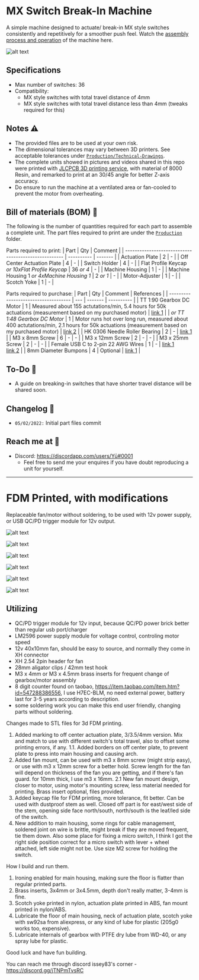 # MX Switch Break-In Machine
A simple machine designed to actuate/ break-in MX style switches consistently and repetitively for a smoother push feel. Watch the [assembly process and operation](https://www.youtube.com/watch?v=iYIlCdo38ZM&list=PLLd9RKaLkD3lO_kQBJ3w394Xko4Nm3RR9) of the machine here.

![alt text][snapshot]

[snapshot]: /Images/DSC05789.jpg "Machine Snapshot"

## Specifications
- Max number of switches: 36
- Compatibility: 
  -  MX style switches with total travel distance of 4mm
  -  MX style switches with total travel distance less than 4mm (tweaks required for this)

## Notes ⚠️
- The provided files are to be used at your own risk.
- The dimensional tolerances may vary between 3D printers. See acceptable tolerances under [`Production/Technical-Drawings`](/Production/Technical-Drawings).
- The complete units showed in pictures and videos shared in this repo were printed with [JLCPCB 3D printing service](https://cart.jlcpcb.com/quote), with material of 8000 Resin, and remarked to print at an 30/45 angle for better Z-axis accuracy.
- Do ensure to run the machine at a ventilated area or fan-cooled to prevent the motor from overheating.

## Bill of materials (BOM) 📜
The following is the number of quantities required for each part to assemble a complete unit. The part files required to print are under the [`Production`](/Production) folder.

Parts required to print:
| Part                                                 | Qty        | Comment |
| ---------------------------------------------------- | ---------- | ------- |
| Actuation Plate                                      | 2          | -       |
| Off Center Actuation Plate                           | 4          | -       |
| Switch Holder                                        | 4          | -       |
| Flat Profile Keycap *or 10xFlat Profile Keycap*      | 36 *or 4*  | -       |
| Machine Housing                                      | 1          | -       |
| Machine Housing 1 *or 4xMachine Housing 1*           | 2 *or 1*   | -       |
| Motor-Adjuster                                       | 1          | -       |
| Scotch Yoke                                          | 1          | -       |

Parts required to purchase:
| Part                                 | Qty | Comment | References |
| ------------------------------------ | --- | ------- | ---------- |
| TT 1:90 Gearbox DC Motor             | 1   | Measured about 155 actutations/min, 5.4 hours for 50k actuations (measurement based on my purchased motor) | [link 1](https://shopee.sg/Large-Price-Metal-Gear-Robot-Smart-Car-Reduce-Speed-Motor-Tt-Motor-i.191993938.3917622642) |
| *or TT 1:48 Gearbox DC Motor*        | 1   | Motor runs hot over long run, measured about 400 actutations/min, 2.1 hours for 50k actuations (measurement based on my purchased motor) | [link 2](https://www.adafruit.com/product/3777) |
| HK 0306 Needle Roller Bearing        | 2   | - | [link 1](https://www.skf.com/us/products/rolling-bearings/roller-bearings/needle-roller-bearings/drawn-cup-needle-roller-bearings/productid-HK%200306%20TN) |
| M3 x 8mm Screw                       | 6   | - | - |
| M3 x 12mm Screw                      | 2   | - | - |
| M3 x 25mm Screw                      | 2   | - | - |
| Female USB C to 2-pin 22 AWG Wires   | 1   | - | [link 1](https://www.aliexpress.com/item/1005001388133794.html?spm=a2g0o.productlist.0.0.5eb0510fZ1x7CB&algo_pvid=72711e6a-5844-4e73-a4a4-c90b141b40e0&algo_exp_id=72711e6a-5844-4e73-a4a4-c90b141b40e0-16&pdp_ext_f=%7B%22sku_id%22%3A%2212000015898874380%22%7D) <br> [link 2](https://www.aliexpress.com/item/1005002271810476.html?spm=a2g0o.productlist.0.0.2819510fomHmwf&algo_pvid=a239c4db-a4cf-4337-b6a1-f4db0c4cff98&algo_exp_id=a239c4db-a4cf-4337-b6a1-f4db0c4cff98-2&pdp_ext_f=%7B%22sku_id%22%3A%2212000019849627354%22%7D) |
| 8mm Diameter Bumpons                 | 4   | Optional | [link 1](https://shopee.sg/MAGIC-100PCS-Sheet-Soft-Buffer-Sticker-Furniture-Accessories-Gel-Shock-Absorber-Rubber-Silicone-Pads-Cabinets-Door-Stop-Anti-collision-Toilets-Bumpers-Non-Slip-Self-Adhesive-Multicolor-i.299069493.11802920607) |

## To-Do 📝
- A guide on breaking-in switches that have shorter travel distance will be shared soon.

## Changelog 📒
- `05/02/2022:` Initial part files commit 

## Reach me at 📩
- Discord: https://discordapp.com/users/Yū#0001
  - Feel free to send me your enquires if you have doubt reproducing a unit for yourself.

---------------------------------------------------------------------------------------------------------
# FDM Printed, with modifications
Replaceable fan/motor without soldering, to be used with 12v power supply, or USB QC/PD trigger module for 12v output.

![alt text][snapshot2]

[snapshot2]: /Images/20220801_144157.jpg "FDM Printed, with fan." 

![alt text][snapshot3]

[snapshot3]: /Images/20221003_125454.jpg "PD/QC trigger, LM2596 with display, new fan mount" 

![alt text][snapshot4]

[snapshot4]: /Images/20221102_024117.jpg "Main housing with brass inserts, cable tie points." 

![alt text][snapshot5]

[snapshot5]: /Images/20221102_024127.jpg "Micro switch location, access hole." 

![alt text][snapshot6]

[snapshot6]: /Images/20221102_024145.jpg "8 digit counter." 

![alt text][snapshot7]

[snapshot7]: /Images/20221102_024512.jpg "Off center plate, with borders, fan mount with brass inserts, 42mm test hook." 

## Utilizing 
- QC/PD trigger module for 12v input, because QC/PD power brick better than regular usb port/charger
- LM2596 power supply module for voltage control, controling motor speed
- 12v 40x10mm fan, should be easy to source, and normally they come in XH connector
- XH 2.54 2pin header for fan
- 28mm aligator clips / 42mm test hook
- M3 x 4mm or M3 x 4.5mm brass inserts for frequent change of gearbox/motor assembly
- 8 digit counter found on taobao, https://item.taobao.com/item.htm?id=547288386556, I use H7EC-BLM, no need external power, battery last for 3-5 years according to description. 
- some soldering work
you can make this end user friendly, changing parts without soldering.

Changes made to STL files for 3d FDM printing.
1. Added marking to off center actuation plate, 3/3.5/4mm version. Mix and match to use with different switch's total travel, also to offset some printing errors, if any.
1.1. Added borders on off center plate, to prevent plate to press into main housing and causing arch.
2. Added fan mount, can be used with m3 x 8mm screw (might strip easy), or use with m3 x 12mm screw for a better hold. Screw length for the fan will depend on thickness of the fan you are getting, and if there's fan guard. for 10mm thick, I use m3 x 16mm.
2.1 New fan mount design, closer to motor, using motor's mounting screw, less material needed for printing. Brass insert optional, files provided.
3. Added keycap file for FDM printing, more tolerance, fit better. Can be used with dustproof stem as well. Closed off part is for east/west side of the stem, opening side face north/south, north/south is the leaf/led side of the switch.
4. New addition to main housing, some rings for cable management, soldered joint on wire is brittle, might break if they are moved frequent, tie them down. Also some place for fixing a micro switch, I think I got the right side position correct for a micro switch with lever + wheel attached, left side might not be. Use size M2 screw for holding the switch.

How I build and run them.
1. Ironing enabled for main housing, making sure the floor is flatter than regular printed parts.
2. Brass inserts, 3x4mm or 3x4.5mm, depth don't really matter, 3-4mm is fine.
3. Scotch yoke printed in nylon, actuation plate printed in ABS, fan mount printed in nylon/ABS.
4. Lubricate the floor of main housing, neck of actuation plate, scotch yoke with sw92sa from aliexpress, or any kind of lube for plastic (205g0 works too, expensive).
5. Lubricate internals of gearbox with PTFE dry lube from WD-40, or any spray lube for plastic.

Good luck and have fun building.

You can reach me through discord
issey83's corner - https://discord.gg/jTNPmTvsRC
